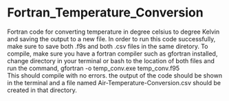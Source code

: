 # Fortran_Temperature_Conversion
Fortran code for converting temperature in degree celsius to degree Kelvin and saving the output to a new file.
In order to run this code successfully, make sure to save both .f9s and both .csv files in the same diretory.
To compile, make sure you have a fortran compiler such as gfortran installed, change directory in your terminal or bash to the location of both files and run the command, gfortran -o temp_conv.exe temp_conv.f95   
This should compile with no errors. the output of the code should be shown in the terminal and a file named Air-Temperature-Conversion.csv should be created in that directory.
